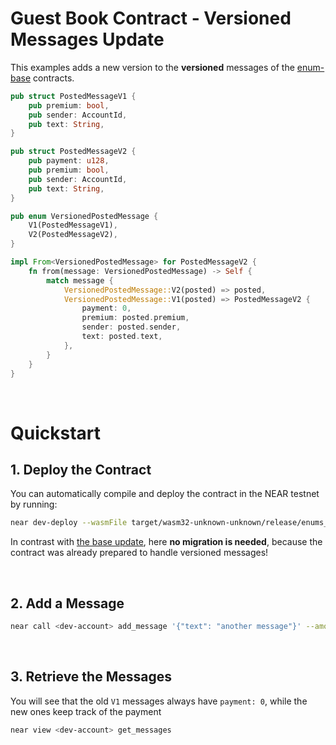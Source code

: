 # Guest Book Contract - Versioned Messages Update

This examples adds a new version to the **versioned** messages of the [enum-base](../base/) contracts.

```rust
pub struct PostedMessageV1 {
    pub premium: bool,
    pub sender: AccountId,
    pub text: String,
}

pub struct PostedMessageV2 {
    pub payment: u128,
    pub premium: bool,
    pub sender: AccountId,
    pub text: String,
}

pub enum VersionedPostedMessage {
    V1(PostedMessageV1),
    V2(PostedMessageV2),
}

impl From<VersionedPostedMessage> for PostedMessageV2 {
    fn from(message: VersionedPostedMessage) -> Self {
        match message {
            VersionedPostedMessage::V2(posted) => posted,
            VersionedPostedMessage::V1(posted) => PostedMessageV2 {
                payment: 0,
                premium: posted.premium,
                sender: posted.sender,
                text: posted.text,
            },
        }
    }
}
```

<br />

# Quickstart

## 1. Deploy the Contract
You can automatically compile and deploy the contract in the NEAR testnet by running:

```bash
near dev-deploy --wasmFile target/wasm32-unknown-unknown/release/enums_update.wasm
```

In contrast with [the base update](../../basic-updates/update), here **no migration is needed**,
because the contract was already prepared to handle versioned messages!

<br />

## 2. Add a Message
```bash
near call <dev-account> add_message '{"text": "another message"}' --amount 0.1 --accountId <account>
```

<br />

## 3. Retrieve the Messages
You will see that the old `V1` messages always have `payment: 0`, while the new ones keep track
of the payment

```bash
near view <dev-account> get_messages
```